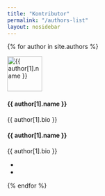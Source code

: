```yaml
---
title: "Kontributor"
permalink: "/authors-list"
layout: nosidebar
---
```


<div class="row">
    {% for author in site.authors %}
    <div class="col-xs-12 col-sm-6 col-md-4">
        <div class="image-flip" ontouchstart="this.classList.toggle('hover');">
            <div class="mainflip">
                <div class="frontside">
                    <div class="card">
                        <div class="card-body text-center">
                            <p><img alt="{{ author[1].name }}" src="{{site.url}}{{ author[1].avatar }}" class="rounded-circle" height="80" width="80"></p>
                            <h4 class="card-title"> {{ author[1].name }}</h4>
                            <p class="card-text">{{ author[1].bio }}</p>
                            <a href="#" class="btn btn-primary btn-sm"><i class="fa fa-plus"></i></a>
                        </div>
                    </div>
                </div>
                <div class="backside">
                    <div class="card">
                        <div class="card-body text-center mt-4">
                            <h4 class="card-title"> {{ author[1].name }}</h4>
                            <p class="card-text">{{ author[1].bio }}</p>
                            <ul class="list-inline">
                                <li class="list-inline-item">
                                    <a class="social-icon text-xs-center" target="_blank" href="https://www.facebook.com/{{ author[1].facebook }}">
                                        <i class="fa fa-facebook"></i>
                                    </a>
                                </li>
                                <li class="list-inline-item">
                                    <a class="social-icon text-xs-center" target="_blank" href="https://twitter.com/{{ author[1].twitter }}">
                                        <i class="fa fa-twitter"></i>
                                    </a>
                                </li>
                            </ul>
                        </div>
                    </div>
                </div>
            </div>
        </div>
    </div>
    {% endfor %}
</div>
